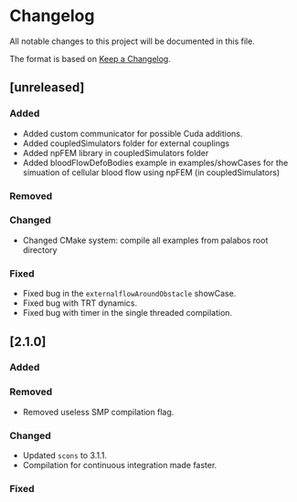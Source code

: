 # Changelog

All notable changes to this project will be documented in this file.

The format is based on [Keep a Changelog](http://keepachangelog.com/en/1.0.0/).

## [unreleased]

### Added

  * Added custom communicator for possible Cuda additions.
  * Added coupledSimulators folder for external couplings
  * Added npFEM library in coupledSimulators folder
  * Added bloodFlowDefoBodies example in examples/showCases for the simuation of cellular blood flow using npFEM (in coupledSimulators)

### Removed

### Changed

  * Changed CMake system: compile all examples from palabos root directory

### Fixed

  * Fixed bug in the `externalflowAroundObstacle` showCase.
  * Fixed bug with TRT dynamics.
  * Fixed bug with timer in the single threaded compilation.

## [2.1.0]

### Added

### Removed

  * Removed useless SMP compilation flag.

### Changed

  * Updated `scons` to 3.1.1.
  * Compilation for continuous integration made faster.

### Fixed



